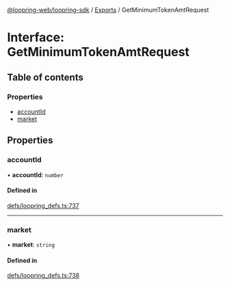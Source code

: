 [@loopring-web/loopring-sdk](../README.md) / [Exports](../modules.md) / GetMinimumTokenAmtRequest

# Interface: GetMinimumTokenAmtRequest

## Table of contents

### Properties

- [accountId](GetMinimumTokenAmtRequest.md#accountid)
- [market](GetMinimumTokenAmtRequest.md#market)

## Properties

### accountId

• **accountId**: `number`

#### Defined in

[defs/loopring_defs.ts:737](https://github.com/Loopring/loopring_sdk/blob/c031084/src/defs/loopring_defs.ts#L737)

___

### market

• **market**: `string`

#### Defined in

[defs/loopring_defs.ts:738](https://github.com/Loopring/loopring_sdk/blob/c031084/src/defs/loopring_defs.ts#L738)
